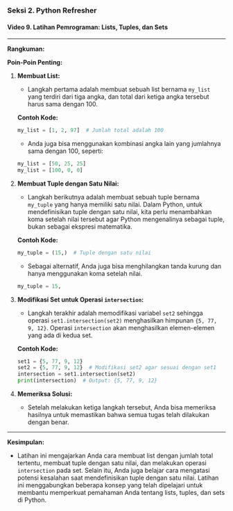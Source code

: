 ### Seksi 2. Python Refresher

#### Video 9. Latihan Pemrograman: Lists, Tuples, dan Sets

---

**Rangkuman:**

**Poin-Poin Penting:**

1. **Membuat List:**

   - Langkah pertama adalah membuat sebuah list bernama `my_list` yang terdiri dari tiga angka, dan total dari ketiga angka tersebut harus sama dengan 100.

   **Contoh Kode:**

   ```python
   my_list = [1, 2, 97]  # Jumlah total adalah 100
   ```

   - Anda juga bisa menggunakan kombinasi angka lain yang jumlahnya sama dengan 100, seperti:

   ```python
   my_list = [50, 25, 25]
   my_list = [100, 0, 0]
   ```

2. **Membuat Tuple dengan Satu Nilai:**

   - Langkah berikutnya adalah membuat sebuah tuple bernama `my_tuple` yang hanya memiliki satu nilai. Dalam Python, untuk mendefinisikan tuple dengan satu nilai, kita perlu menambahkan koma setelah nilai tersebut agar Python mengenalinya sebagai tuple, bukan sebagai ekspresi matematika.

   **Contoh Kode:**

   ```python
   my_tuple = (15,)  # Tuple dengan satu nilai
   ```

   - Sebagai alternatif, Anda juga bisa menghilangkan tanda kurung dan hanya menggunakan koma setelah nilai.

   ```python
   my_tuple = 15,
   ```

3. **Modifikasi Set untuk Operasi `intersection`:**

   - Langkah terakhir adalah memodifikasi variabel `set2` sehingga operasi `set1.intersection(set2)` menghasilkan himpunan `{5, 77, 9, 12}`. Operasi `intersection` akan menghasilkan elemen-elemen yang ada di kedua set.

   **Contoh Kode:**

   ```python
   set1 = {5, 77, 9, 12}
   set2 = {5, 77, 9, 12}  # Modifikasi set2 agar sesuai dengan set1
   intersection = set1.intersection(set2)
   print(intersection)  # Output: {5, 77, 9, 12}
   ```

4. **Memeriksa Solusi:**
   - Setelah melakukan ketiga langkah tersebut, Anda bisa memeriksa hasilnya untuk memastikan bahwa semua tugas telah dilakukan dengan benar.

---

**Kesimpulan:**

- Latihan ini mengajarkan Anda cara membuat list dengan jumlah total tertentu, membuat tuple dengan satu nilai, dan melakukan operasi `intersection` pada set. Selain itu, Anda juga belajar cara mengatasi potensi kesalahan saat mendefinisikan tuple dengan satu nilai. Latihan ini menggabungkan beberapa konsep yang telah dipelajari untuk membantu memperkuat pemahaman Anda tentang lists, tuples, dan sets di Python.
